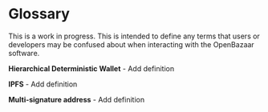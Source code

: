 # Glossary

This is a work in progress. This is intended to define any terms that users or developers may be confused about when interacting with the OpenBazaar software.

**Hierarchical Deterministic Wallet** - Add definition

**IPFS** - Add definition

**Multi-signature address** - Add definition

